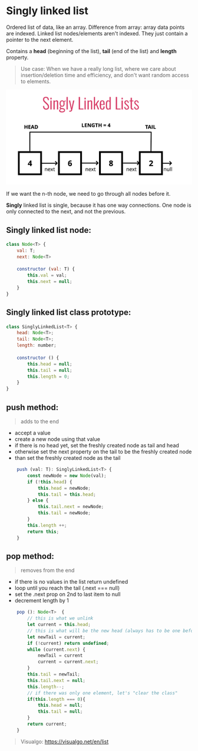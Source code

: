 # Singly linked list
Ordered list of data, like an array. Difference from array: array data points are indexed.
Linked list nodes/elements aren't indexed. They just contain a pointer to the next element.

Contains a **head** (beginning of the list), **tail** (end of the list) and **length** property.

> Use case: When we have a really long list, where we care about insertion/deletion time and efficiency, and don't want random access to elements.

![Singly Linked list](https://github.com/ernestdolog/js-algorithms-cheatsheet/blob/main/assets/pics/singly_linked_list.png)

If we want the n-th node, we need to go through all nodes before it.

**Singly** linked list is single, because it has one way connections. One node is only connected to the next, and not the previous.

## Singly linked list node:

```javascript
class Node<T> {
    val: T;
    next: Node<T>

    constructor (val: T) {
        this.val = val;
        this.next = null;
    }
}
```
## Singly linked list class prototype:

```javascript
class SinglyLinkedList<T> {
    head: Node<T>;
    tail: Node<T>;
    length: number;

    constructor () {
        this.head = null;
        this.tail = null;
        this.length = 0;
    }
}
```

## push method:
> adds to the end

- accept a value
- create a new node using that value
- if there is no head yet, set the freshly created node as tail and head
- otherwise set the next property on the tail to be the freshly created node
- than set the freshly created node as the tail

```javascript
    push (val: T): SinglyLinkedList<T> {
        const newNode = new Node(val);
        if (!this.head) {
            this.head = newNode;
            this.tail = this.head;
        } else {
            this.tail.next = newNode;
            this.tail = newNode;
        }
        this.length ++;
        return this;
    }
```

## pop method:
> removes from the end

- if there is no values in the list return undefined
- loop until you reach the tail (.next === null)
- set the .next prop on 2nd to last item to null
- decrement length by 1

```javascript
    pop (): Node<T>  {
        // this is what we unlink
        let current = this.head;
        // this is what will be the new head (always has to be one before "current")
        let newTail = current;
        if (!current) return undefined;
        while (current.next) {
            newTail = current
            current = current.next;
        }
        this.tail = newTail;
        this.tail.next = null;
        this.length--;
        // if there was only one element, let's "clear the class"
        if(this.length === 0){
            this.head = null;
            this.tail = null;
        }
        return current;
    }
```

> Visualgo: https://visualgo.net/en/list